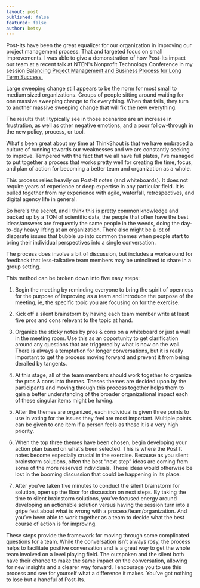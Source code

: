 ```yaml
---
layout: post
published: false
featured: false
author: betsy
---
```


Post-Its have been the great equalizer for our organization in improving our project management process. That and targeted focus on small improvements.  I was able to give a demonstration of how Post-Its impact our team at a recent talk at NTEN's Nonprofit Technology Conference in my session [Balancing Project Management and Business Process for Long Term Success.](http://14ntc.sched.org/event/ef0a4748e313b3c7d71ab6b7c9ace83b#.U068-uZdVcM)

Large sweeping change still appears to be the norm for most small to medium sized organizations. Groups of people sitting around waiting for one massive sweeping change to fix everything. When that fails, they turn to another massive sweeping change that will fix the new everything.

The results that I typically see in those scenarios are an increase in frustration, as well as other negative emotions, and a poor follow-through in the new policy, process, or tool.

What's been great about my time at ThinkShout is that we have embraced a culture of running towards our weaknesses and we are constantly seeking to improve. Tempered with the fact that we all have full plates, I've managed to put together a process that works pretty well for creating the time, focus, and plan of action for becoming a better team and organization as a whole.

This process relies heavily on Post-It notes (and whiteboards). It does not require years of experience or deep expertise in any particular field. It is pulled together from my experience with agile, waterfall, retrospectives, and digital agency life in general.

So here's the secret, and I think this is pretty common knowledge and backed up by a TON of scientific data, the people that often have the best ideas/answers are frequently the same people in the weeds, doing the day-to-day heavy lifting at an organization. There also might be a lot of disparate issues that bubble up into common themes when people start to bring their individual perspectives into a single conversation.

The process does involve a bit of discussion, but includes a workaround for feedback that less-talkative team members may be uninclined to share in a group setting. 

This method can be broken down into five easy steps:

1. Begin the meeting by reminding everyone to bring the spirit of openness for the purpose of improving as a team and introduce the purpose of the meeting, ie, the specific topic you are focusing on for the exercise.

2. Kick off a silent brainstorm by having each team member write at least five pros and cons relevant to the topic at hand.  

3. Organize the sticky notes by pros & cons on a whiteboard or just a wall in the meeting room.  Use this as an opportunity to get clarification around any questions that are triggered by what is now on the wall.  There is always a temptation for longer conversations, but it is really important to get the process moving forward and prevent it from being derailed by tangents.

4. At this stage, all of the team members should work together to organize the pros & cons into themes.  Theses themes are decided upon by the participants and moving through this process together helps them to gain a better understanding of the broader organizational impact each of these singular items might be having.  
5. After the themes are organized, each individual is given three points to use in voting for the issues they feel are most important.  Multiple points can be given to one item if a person feels as those it is a very high priority. 
 
5. When the top three themes have been chosen, begin developing your action plan based on what’s been selected.  This is where the Post It notes become especially crucial in the exercise.  Because as you silent brainstorm solutions, often the best “next step” ideas are coming from some of the more reserved individuals.  These ideas would otherwise be lost in the booming discussion that could be happening in its place.

6. After you’ve taken five minutes to conduct the silent brainstorm for solution, open up the floor for discussion on next steps.  By taking the time to silent brainstorm solutions, you’ve focused energy around developing an actionable solution versus having the session turn into a gripe fest about what is wrong with a process/team/organization.  And you’ve been able to work together as a team to decide what the best course of action is for improving. 

These steps provide the framework for moving through some complicated questions for a team.  While the conversation isn’t always rosy, the process helps to facilitate positive conversation and is a great way to get the whole team involved on a level playing field. The outspoken and the silent both have their chance to make the same impact on the conversation, allowing for new insights and a clearer way forward. I encourage you to use this process and see for yourself what a difference it makes. You’ve got nothing to lose but a handful of Post-Its.